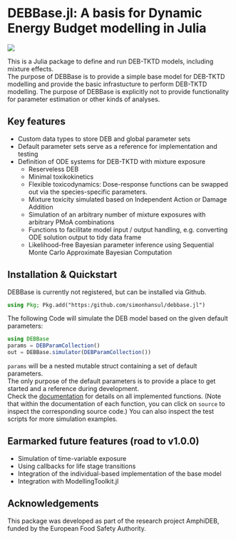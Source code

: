 # DEBBase.jl: A basis for Dynamic Energy Budget modelling in Julia

[![](https://img.shields.io/badge/docs-stable-blue.svg)](https://simonhansul.github.io/DEBBase.jl)

This is a Julia package to define and run DEB-TKTD models, including mixture effects. <br>
The purpose of DEBBase is to provide a simple base model for DEB-TKTD modelling and provide 
the basic infrastucture to perform DEB-TKTD modelling. 
The purpose of DEBBase is explicitly not to provide functionality for parameter estimation or other kinds of analyses. 

## Key features

- Custom data types to store DEB and global parameter sets
- Default parameter sets serve as a reference for implementation and testing
- Definition of ODE systems for DEB-TKTD with mixture exposure
    - Reserveless DEB 
    - Minimal toxikokinetics
    - Flexible toxicodynamics: Dose-response functions can be swapped out via the species-specific parameters.
    - Mixture toxicity simulated based on Independent Action or Damage Addition
    - Simulation of an arbitrary number of mixture exposures with arbitrary PMoA combinations
    - Functions to facilitate model input / output handling, e.g. converting ODE solution output to tidy data frame
    - Likelihood-free Bayesian parameter inference using Sequential Monte Carlo Approximate Bayesian Computation

## Installation & Quickstart

DEBBase is currently not registered, but can be installed via Github. 

```Julia
using Pkg; Pkg.add("https:/github.com/simonhansul/debbase.jl")
```

The following Code will simulate the DEB model based on the given default parameters:

```Julia
using DEBBase
params = DEBParamCollection()
out = DEBBase.simulator(DEBParamCollection())
```

`params` will be a nested mutable struct containing a set of default parameters. <br>
The only purpose of the default parameters is to provide a place to get started and a reference during development.<br>
Check the [documentation](docs/build/index.html) for details on all implemented functions. 
(Note that within the documentation of each function, you can click on `source` to inspect the corresponding source code.) 
You can also inspect the test scripts for more simulation examples.

## Earmarked future features (road to v1.0.0)

- Simulation of time-variable exposure
- Using callbacks for life stage transitions
- Integration of the individual-based implementation of the base model
- Integration with ModellingToolkit.jl

## Acknowledgements 

This package was developed as part of the research project AmphiDEB, funded by the European Food Safety Authority.
